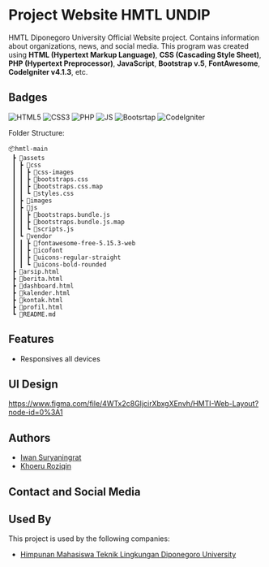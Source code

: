 # Project Website HMTL UNDIP

HMTL Diponegoro University Official Website project. Contains information about organizations, news, and social media. This program was created using **HTML (Hypertext Markup Language)**, **CSS (Cascading Style Sheet)**, **PHP (Hypertext Preprocessor)**, **JavaScript**, **Bootstrap v.5**, **FontAwesome**, **CodeIgniter v4.1.3**, etc.

## Badges

![HTML5](https://img.shields.io/badge/HTML5-E34F26?style=for-the-badge&logo=html5&logoColor=white)
![CSS3](https://img.shields.io/badge/CSS3-1572B6?style=for-the-badge&logo=css3&logoColor=white)
![PHP](https://img.shields.io/badge/PHP-777BB4?style=for-the-badge&logo=php&logoColor=white)
![JS](https://img.shields.io/badge/JavaScript-F7DF1E?style=for-the-badge&logo=javascript&logoColor=black)
![Bootsrtap](https://img.shields.io/badge/Bootstrap-563D7C?style=for-the-badge&logo=bootstrap&logoColor=white)
![CodeIgniter](https://img.shields.io/badge/Codeigniter-E34F26?style=for-the-badge&logo=codeigniter&logoColor=white)

Folder Structure:

```
📦hmtl-main
 ┣ 📂assets
 ┃ ┣ 📂css
 ┃ ┃ ┣ 📂css-images
 ┃ ┃ ┣ 📜bootstraps.css
 ┃ ┃ ┣ 📜bootstraps.css.map
 ┃ ┃ ┗ 📜styles.css
 ┃ ┣ 📂images
 ┃ ┣ 📂js
 ┃ ┃ ┣ 📜bootstraps.bundle.js
 ┃ ┃ ┣ 📜bootstraps.bundle.js.map
 ┃ ┃ ┗ 📜scripts.js
 ┃ ┗ 📂vendor
 ┃ ┃ ┣ 📂fontawesome-free-5.15.3-web
 ┃ ┃ ┣ 📂icofont
 ┃ ┃ ┣ 📂uicons-regular-straight
 ┃ ┃ ┗ 📂uicons-bold-rounded
 ┣ 📜arsip.html
 ┣ 📜berita.html
 ┣ 📜dashboard.html
 ┣ 📜kalender.html
 ┣ 📜kontak.html
 ┣ 📜profil.html
 ┗ 📜README.md
```


## Features

- Responsives all devices

## UI Design

https://www.figma.com/file/4WTx2c8GIjcirXbxgXEnvh/HMTI-Web-Layout?node-id=0%3A1

## Authors

- [Iwan Suryaningrat](https://github.com/iwansuryaningrat)
- [Khoeru Roziqin](https://github.com/roziqinkhoeru)

## Contact and Social Media

## Used By

This project is used by the following companies:
- [Himpunan Mahasiswa Teknik Lingkungan Diponegoro University](https://www.instagram.com/hmtlundip/)
